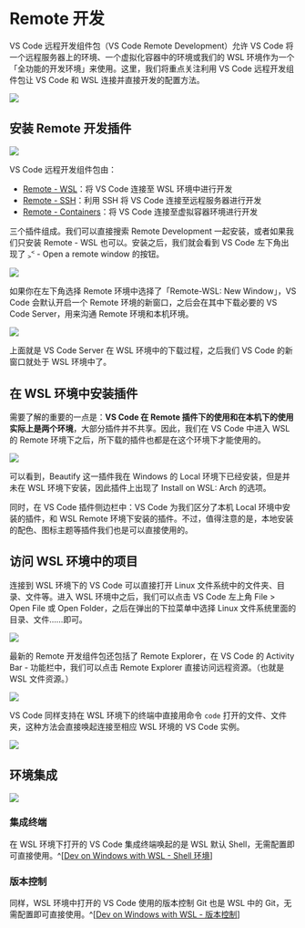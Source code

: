 # Remote 开发

VS Code 远程开发组件包（VS Code Remote Development）允许 VS Code 将一个远程服务器上的环境、一个虚拟化容器中的环境或我们的 WSL 环境作为一个「全功能的开发环境」来使用。这里，我们将重点关注利用 VS Code 远程开发组件包让 VS Code 和 WSL 连接并直接开发的配置方法。

![](https://i.loli.net/2020/01/07/WbFyeYSLuZHr6cT.png)

## 安装 Remote 开发插件

![](https://i.loli.net/2020/01/06/CuDTF2EIO59Hl68.png)

VS Code 远程开发组件包由：

- [Remote - WSL](https://marketplace.visualstudio.com/items?itemName=ms-vscode-remote.remote-wsl)：将 VS Code 连接至 WSL 环境中进行开发
- [Remote - SSH](https://marketplace.visualstudio.com/items?itemName=ms-vscode-remote.remote-ssh)：利用 SSH 将 VS Code 连接至远程服务器进行开发
- [Remote - Containers](https://marketplace.visualstudio.com/items?itemName=ms-vscode-remote.remote-containers)：将 VS Code 连接至虚拟容器环境进行开发

三个插件组成。我们可以直接搜索 Remote Development 一起安装，或者如果我们只安装 Remote - WSL 也可以。安装之后，我们就会看到 VS Code 左下角出现了 <code><sub>></sub><sup><</sup></code> - Open a remote window 的按钮。

![](https://i.loli.net/2020/01/06/wI8Oh7NVWUfK2z3.png)

如果你在左下角选择 Remote 环境中选择了「Remote-WSL: New Window」，VS Code 会默认开启一个 Remote 环境的新窗口，之后会在其中下载必要的 VS Code Server，用来沟通 Remote 环境和本机环境。

![](https://i.loli.net/2019/05/13/5cd960502089983105.png)

上面就是 VS Code Server 在 WSL 环境中的下载过程，之后我们 VS Code 的新窗口就处于 WSL 环境中了。

## 在 WSL 环境中安装插件

需要了解的重要的一点是：**VS Code 在 Remote 插件下的使用和在本机下的使用实际上是两个环境**，大部分插件并不共享。因此，我们在 VS Code 中进入 WSL 的 Remote 环境下之后，所下载的插件也都是在这个环境下才能使用的。

![](https://i.loli.net/2020/01/06/xUhZR1kXcBqPVKG.png)

可以看到，Beautify 这一插件我在 Windows 的 Local 环境下已经安装，但是并未在 WSL 环境下安装，因此插件上出现了 Install on WSL: Arch 的选项。

同时，在 VS Code 插件侧边栏中：VS Code 为我们区分了本机 Local 环境中安装的插件，和 WSL Remote 环境下安装的插件。不过，值得注意的是，本地安装的配色、图标主题等插件我们也是可以直接使用的。

## 访问 WSL 环境中的项目

连接到 WSL 环境下的 VS Code 可以直接打开 Linux 文件系统中的文件夹、目录、文件等。进入 WSL 环境中之后，我们可以点击 VS Code 左上角 File > Open File 或 Open Folder，之后在弹出的下拉菜单中选择 Linux 文件系统里面的目录、文件……即可。

![](https://i.loli.net/2020/01/06/73QW6smYNVSpOkg.png)

最新的 Remote 开发组件包还包括了 Remote Explorer，在 VS Code 的 Activity Bar - 功能栏中，我们可以点击 Remote Explorer 直接访问远程资源。（也就是 WSL 文件资源。）

![](https://i.loli.net/2020/01/06/bOnuUMg8HZYKBa6.png)

VS Code 同样支持在 WSL 环境下的终端中直接用命令 `code` 打开的文件、文件夹，这种方法会直接唤起连接至相应 WSL 环境的 VS Code 实例。

![](https://i.loli.net/2020/01/06/o5jgCDsabk2icZS.png)

## 环境集成

![](https://i.loli.net/2020/01/06/GCJnxcVNBylX2TM.png)

### 集成终端

在 WSL 环境下打开的 VS Code 集成终端唤起的是 WSL 默认 Shell，无需配置即可直接使用。^[[Dev on Windows with WSL - Shell 环境](/dev/2-CLI/2-2-Shell.html)]

### 版本控制

同样，WSL 环境中打开的 VS Code 使用的版本控制 Git 也是 WSL 中的 Git，无需配置即可直接使用。^[[Dev on Windows with WSL - 版本控制](/dev/2-CLI/2-3-Others.html#版本控制)]
